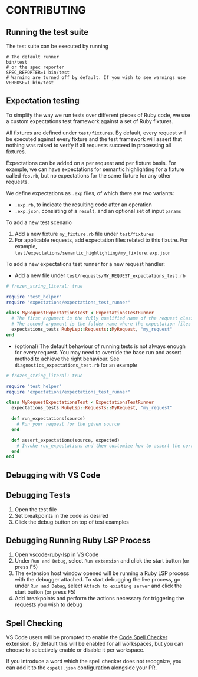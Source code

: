 # CONTRIBUTING

## Running the test suite

The test suite can be executed by running
```shell
# The default runner
bin/test
# or the spec reporter
SPEC_REPORTER=1 bin/test
# Warning are turned off by default. If you wish to see warnings use
VERBOSE=1 bin/test
```

## Expectation testing

To simplify the way we run tests over different pieces of Ruby code, we use a custom expectations test framework against
a set of Ruby fixtures.

All fixtures are defined under `test/fixtures`. By default, every request will be executed against every fixture
and the test framework will assert that nothing was raised to verify if all requests succeed in processing all fixtures.

Expectations can be added on a per request and per fixture basis. For example, we can have expectations for semantic
highlighting for a fixture called `foo.rb`, but no expectations for the same fixture for any other requests.

We define expectations as `.exp` files, of which there are two variants:
- `.exp.rb`, to indicate the resulting code after an operation
- `.exp.json`, consisting of a `result`, and an optional set of input `params`

To add a new test scenario

1. Add a new fixture `my_fixture.rb` file under `test/fixtures`
2. For applicable requests, add expectation files related to this fixutre. For example,
`test/expectations/semantic_highlighting/my_fixture.exp.json`

To add a new expectations test runner for a new request handler:

- Add a new file under `test/requests/MY_REQUEST_expectations_test.rb`

```ruby
# frozen_string_literal: true

require "test_helper"
require "expectations/expectations_test_runner"

class MyRequestExpectationsTest < ExpectationsTestRunner
  # The first argument is the fully qualified name of the request class
  # The second argument is the folder name where the expectation files are
  expectations_tests RubyLsp::Requests::MyRequest, "my_request"
end
```

- (optional) The default behaviour of running tests is not always enough for every request. You may need to override
the base run and assert method to achieve the right behaviour. See `diagnostics_expectations_test.rb` for an
example

```ruby
# frozen_string_literal: true

require "test_helper"
require "expectations/expectations_test_runner"

class MyRequestExpectationsTest < ExpectationsTestRunner
  expectations_tests RubyLsp::Requests::MyRequest, "my_request"

  def run_expectations(source)
    # Run your request for the given source
  end

  def assert_expectations(source, expected)
    # Invoke run_expectations and then customize how to assert the correct responses
  end
end
```

## Debugging with VS Code

## Debugging Tests

1. Open the test file
2. Set breakpoints in the code as desired
3. Click the debug button on top of test examples

## Debugging Running Ruby LSP Process

1. Open [vscode-ruby-lsp](https://github.com/Shopify/vscode-ruby-lsp) in VS Code
2. Under `Run and Debug`, select `Run extension` and click the start button (or press F5)
3. The extension host window opened will be running a Ruby LSP process with the debugger attached. To start debugging
the live process, go under `Run and Debug`, select `Attach to existing server` and click the start button (or
press F5)
4. Add breakpoints and perform the actions necessary for triggering the requests you wish to debug

## Spell Checking

VS Code users will be prompted to enable the [Code Spell
Checker](https://marketplace.visualstudio.com/items?itemName=streetsidesoftware.code-spell-checker) extension. By
default this will be enabled for all workspaces, but you can choose to selectively enable or disable it per workspace.

If you introduce a word which the spell checker does not recognize, you can add it to the `cspell.json` configuration
alongside your PR.
